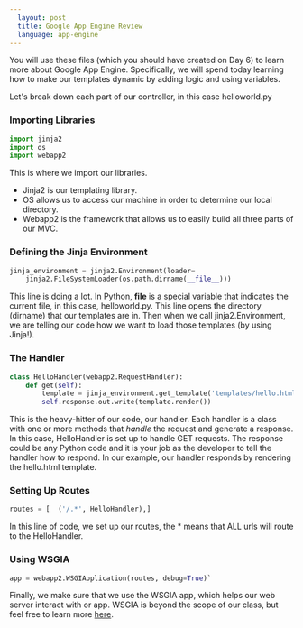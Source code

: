 ```yaml
---
  layout: post
  title: Google App Engine Review
  language: app-engine
---
```

You will use these files (which you should have created on Day 6) to learn more about Google App Engine. Specifically, we will spend today learning how to make our templates dynamic by adding logic and using variables.

Let's break down each part of our controller, in this case helloworld.py

### Importing Libraries

```python
import jinja2
import os
import webapp2
```

This is where we import our libraries.
* Jinja2 is our templating library.
* OS allows us to access our machine in order to determine our local directory.
* Webapp2 is the framework that allows us to easily build all three parts of our MVC.

### Defining the Jinja Environment

```python
jinja_environment = jinja2.Environment(loader=
    jinja2.FileSystemLoader(os.path.dirname(__file__)))
```
This line is doing a lot. In Python, __file__ is a special variable that indicates the current file, in this case, helloworld.py. This line opens the directory (dirname) that our templates are in. Then when we call jinja2.Environment, we are telling our code how we want to load those templates (by using Jinja!).

### The Handler
```python
class HelloHandler(webapp2.RequestHandler):
	def get(self):
		template = jinja_environment.get_template('templates/hello.html')
		self.response.out.write(template.render())
```
This is the heavy-hitter of our code, our handler. Each handler is a class with one or more methods that _handle_ the request and generate a response. In this case,  HelloHandler is set up to handle GET requests. The response could be any Python code and it is your job as the developer to tell the handler how to respond.  In our example, our handler responds by rendering the hello.html template.

### Setting Up Routes
```python
routes = [  ('/.*', HelloHandler),]
```
In this line of code, we set up our routes, the * means that ALL urls will route to the HelloHandler.

### Using WSGIA
```python
app = webapp2.WSGIApplication(routes, debug=True)`
```
Finally, we make sure that we use the WSGIA app, which helps our web server interact with or app. WSGIA is beyond the scope of our class, but feel free to learn more [here](http://www.fullstackpython.com/wsgi-servers.html).
